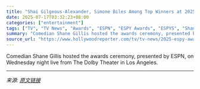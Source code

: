 ```yaml
---
title: "Shai Gilgeous-Alexander, Simone Biles Among Top Winners at 2025 ESPY Awards"
date: 2025-07-17T03:32:23+08:00
categories: ["entertainment"]
tags: ["TV", "TV News", "Awards", "ESPN", "ESPY Awards", "ESPYS", "Shane Gillis", "Simone Biles", "Sports"]
summary: "Comedian Shane Gillis hosted the awards ceremony, presented by ESPN, on Wednesday night live from The Dolby Theater in Los Angeles."
source_url: "https://www.hollywoodreporter.com/tv/tv-news/2025-espy-awards-winners-list-1236317956/"
---
```


Comedian Shane Gillis hosted the awards ceremony, presented by ESPN, on Wednesday night live from The Dolby Theater in Los Angeles.

---

*来源: [原文链接](https://www.hollywoodreporter.com/tv/tv-news/2025-espy-awards-winners-list-1236317956/)*
